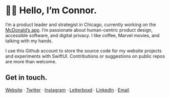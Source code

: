 # 👋🏻 Hello, I’m Connor.

I’m a product leader and strategist in Chicago, currently working on the [McDonald’s app](https://apps.apple.com/us/app/mcdonalds/id922103212). I’m passionate about human-centric product design, accessible software, and digital privacy. I like coffee, Marvel movies, and talking with my hands.

I use this Github account to store the source code for my website projects and experiments with SwiftUI. Contributions or suggestions on public repos are more than welcome.

## Get in touch.

[Website](https://cnnr.land) · 
[Twitter](https://www.twitter.com/conmas/) · 
[Instagram](https://www.instagram.com/conmas/) · 
[Letterboxd](https://letterboxd.com/conmas/) · 
[LinkedIn](https://www.linkedin.com/in/cnnrmsn/) · 
[Email](mailto:connormason@icloud.com)
